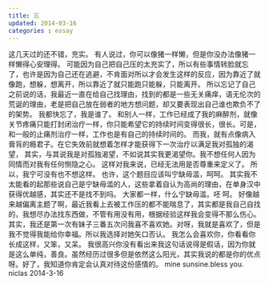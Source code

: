 ```yaml
---
title: 忘
updated: 2014-03-16
categories : essay
---
```

这几天过的还不错，充实。
有人说过，你可以像猪一样懒，但是你没办法像猪一样懒得心安理得。
可能因为自己把自己压的太充实了，所以有些事情转脸就忘了，也许是因为自己还在逃避，不肯面对所以才会发生这样的反应，因为靠近了就像跑，想躲，想离开，所以靠近了就只能跑只能躲，只能离开。
所以忘记了自己之前说的话，我最近一直在给自己找理由，找到的都是一些无关痛痒，语无伦次的荒诞的理由，老是把自己放在弱者的地方想问题，却又要表现出自己谁也欺负不了的架势。
我都快忘了，我是谁了。
和别人一样，工作已经成了我的麻醉剂，就像关节疼痛只能打封闭治疗一样，你只能希望它的持续时间变得很长，很长。可是，和一般的止痛剂治疗一样，工作也是有自己的持续时间的。
而我，就有点像病入膏肓的瘾君子。在它失效前就想着怎样才能获得下一次治疗以满足我对孤独的渴望，
其实，与其说我是对孤独渴望，不如说其实我更渴望你。我不想任何人因为同情而对我有任何恻隐之心。
这样对我来说，已经无法用是否尊重来定义了。
所以，我宁可没有也不想这样。
也许，这个题目应该叫宁缺毋滥，呵呵。
其实我不太能看的起那些说自己是宁缺毋滥的人，这些拿着自认为高尚的理由，在单身汉中获得优越感，其实还不是找不到吗。
大家都一样，什么宁缺毋滥。呸
呵。
好像越来越偏离主题了啊，最近我看上去被工作压的都不能喘息了，其实都是我自己自找的，我想尽办法找东西做，不管有用没有用，根据经验这样我会变得不那么伤心。
其实，我还是第一次有妹子三番五次问我喜不喜欢她。对呀，我就是喜欢了，但是我不觉得我能给你幸福。所以我选择对她矢口否认。
我怎么会喜欢你，你看看你长成这样，又笨，又呆。
	我很高兴你没有看出来我这句话说得是假话，因为你就是这么单纯，善良。虽然经历过很多但是依然这么阳光，其实我说的都是你的优点呀。好了，我知道你肯定会认真对待这份感情的。
mine sunsine.bless you.
niclas  2014-3-16


